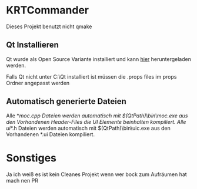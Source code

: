 # KRTCommander

Dieses Projekt benutzt nicht qmake

## Qt Installieren

Qt wurde als Open Source Variante installiert und kann [hier](https://www.qt.io/download-open-source) heruntergeladen werden.

Falls Qt nicht unter C:\Qt installiert ist müssen die .props files im props Ordner angepasst werden

## Automatisch generierte Dateien

Alle \*_moc.cpp Dateien werden automatisch mit $(QtPath)\bin\moc.exe  aus den Vorhandenen Header-Files die UI Elemente beinhalten kompiliert.
Alle ui_\*.h Dateien werden automatisch mit $(QtPath)\bin\uic.exe aus den Vorhandenen \*.ui Dateien kompiliert.

# Sonstiges

Ja ich weiß es ist kein Cleanes Projekt wenn wer bock zum Aufräumen hat mach nen PR